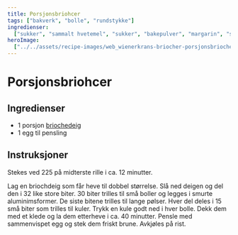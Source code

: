 ```yaml
---
title: Porsjonsbriohcer
tags: ["bakverk", "bolle", "rundstykke"]
ingredienser:
  ["sukker", "sammalt hvetemel", "sukker", "bakepulver", "margarin", "sur melk"]
heroImage:
  ["../../assets/recipe-images/web_wienerkrans-briocher-porsjonsbriocher.jpg"]
---
```


# Porsjonsbriohcer

## Ingredienser

- 1 porsjon [briochedeig](./briocher)
- 1 egg til pensling

## Instruksjoner

Stekes ved 225 på midterste rille i ca. 12 minutter.

Lag en briochdeig som får heve til dobbel størrelse. Slå ned deigen og del den i 32 like store biter. 30 biter trilles til små boller og legges i smurte aluminimsformer. De siste bitene trilles til lange pølser. Hver del deles i 15 små biter som trilles til kuler. Trykk en kule godt ned i hver bolle. Dekk dem med et klede og la dem etterheve i ca. 40 minutter. Pensle med sammenvispet egg og stek dem friskt brune. Avkjøles på rist.
